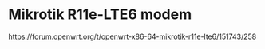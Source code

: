 # Mikrotik R11e-LTE6 modem


https://forum.openwrt.org/t/openwrt-x86-64-mikrotik-r11e-lte6/151743/258
